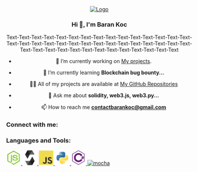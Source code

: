 <div align="center">
  <a href="">
    <img src="https://www.dl.dropboxusercontent.com/s/yr0ykl9ykmbww5i/B-icon.png?dl=0" alt="Logo" width="60" height="80">
  </a>
<h3 align="center">Hi 👋, I'm Baran Koc</h3>

  <p align="center">
Text-Text-Text-Text-Text-Text-Text-Text-Text-Text-Text-Text-Text-Text-Text-Text-Text-Text-Text-Text-Text-Text-Text-Text-Text-Text-Text-Text-Text-Text-Text-Text-Text-Text-Text-Text-Text-Text-Text-Text-Text-Text-Text

- 🔭 I’m currently working on [My projects](https://github.com/BaranKoc?tab=repositories).

- 🌱 I’m currently learning **Blockchain bug bounty...**

- 👨‍💻 All of my projects are available at [My GitHub Repositories](https://github.com/BaranKoc?tab=repositories)

- 💬 Ask me about **solidity, web3.js, web3.py...**

- 📫 How to reach me **contactbarankoc@gmail.com**


<h3 align="left">Connect with me:</h3>
<p align="left">
</p>
<h3 align="left">Languages and Tools:</h3>
<p align="left">
<a href="https://nodejs.org" target="_blank" rel="noreferrer"> <img src="https://github.com/devicons/devicon/blob/master/icons/nodejs/nodejs-original.svg" alt="nodejs" width="40" height="40"/> 
</a> 
<a href="https://soliditylang.org/" target="_blank" rel="noreferrer"> <img src="https://github.com/devicons/devicon/blob/master/icons/solidity/solidity-original.svg" alt="solidity" width="40" height="40"/> 
</a>
<a href="https://www.javascript.com/" target="_blank" rel="noreferrer"> <img src="https://github.com/devicons/devicon/blob/master/icons/javascript/javascript-original.svg" alt="js" width="40" height="40"/> 
</a> 
<a href="https://www.python.org" target="_blank" rel="noreferrer"> <img src="https://raw.githubusercontent.com/devicons/devicon/master/icons/python/python-original.svg" alt="python" width="40" height="40"/> 
</a> 
<a href="https://dotnet.microsoft.com/en-us/languages/csharp" target="_blank" rel="noreferrer"> <img src="https://github.com/devicons/devicon/blob/master/icons/csharp/csharp-line.svg" alt="csharp" width="40" height="40"/> 
</a>
<a href="https://mochajs.org" target="_blank" rel="noreferrer"> <img src="https://www.vectorlogo.zone/logos/mochajs/mochajs-icon.svg" alt="mocha" width="40" height="40"/> 
</a> 
</p>
